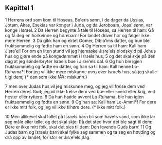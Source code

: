 ## Kapittel 1

1 Herrens ord som kom til Hoseas, Be'eris sønn, i de dager da Ussias, Jotam, Akas, Esekias var konger i Juda, og da Jeroboam, Joas' sønn, var konge i Israel.
2 Da Herren begynte å tale til Hoseas, sa Herren til ham: Gå og få deg en horkvinne og horebarn! For landet driver hor og følger ikke mere Herren.
3 Da gikk han og ektet Gomer, Dibla'ims datter, og hun ble fruktsommelig og fødte ham en sønn.
4 Og Herren sa til ham: Kall ham Jisre'el! For om en liten stund vil jeg hjemsøke Jisre'els blodskyld på Jehus hus og gjøre ende på kongedømmet i Israels hus;
5 og det skal skje på den dag at jeg sønderbryter Israels bue i Jisre'els dal.
6 Og hun ble igjen fruktsommelig og fødte en datter, og han sa til ham: Kall henne Lo-Ruhama*! For jeg vil ikke mere miskunne meg over Israels hus, så jeg skulle tilgi dem; {* den som ikke fÃ¥r miskunn.}

7 men over Judas hus vil jeg miskunne meg, og jeg vil frelse dem ved Herren deres Gud; jeg vil ikke frelse dem ved bue eller sverd eller krig, ved hester eller ryttere.
8 Da hun hadde avvent Lo-Ruhama, ble hun igjen fruktsommelig og fødte en sønn.
9 Og han sa: Kall ham Lo-Ammi*! For dere er ikke mitt folk, og jeg vil ikke tilhøre dere. {* ikke mitt folk.}

10 Men allikevel skal tallet på Israels barn bli som havets sand, som ikke lar seg måle eller telle, og det skal skje: På det sted hvor det ble sagt til dem: Dere er ikke mitt folk, skal det sies til dem: Den levende Guds barn!
11 Og Judas barn og Israels barn skal fylke seg sammen og ta seg en høvding og dra opp av landet; for stor er Jisre'els dag.

